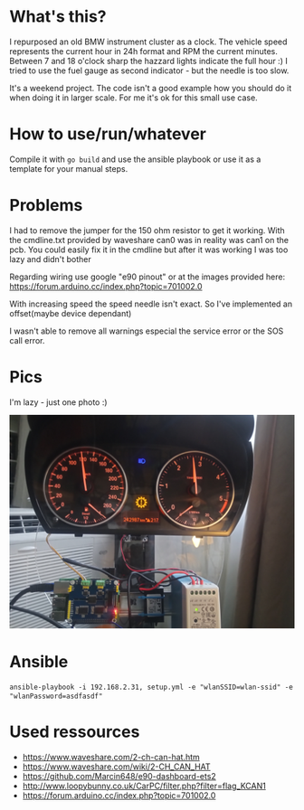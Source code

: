 What's this?
===
I repurposed an old BMW instrument cluster as a clock. The vehicle speed represents the current hour in 24h format and RPM the current minutes. 
Between 7 and 18 o'clock sharp the hazzard lights indicate the full hour :) I tried to use the fuel gauge as second indicator - but the needle is too slow.

It's a weekend project. The code isn't a good example how you should do it when doing it in larger scale. For me it's ok for this small use case.

How to use/run/whatever
===
Compile it with ```go build``` and use the ansible playbook or use it as a template for your manual steps.

Problems
========
I had to remove the jumper for the 150 ohm resistor to get it working. With the cmdline.txt provided by waveshare can0 was in reality was can1 on the pcb.
You could easily fix it in the cmdline but after it was working I was too lazy and didn't bother

Regarding wiring use google "e90 pinout" or at the images provided here: https://forum.arduino.cc/index.php?topic=701002.0 

With increasing speed the speed needle isn't exact. So I've implemented an offset(maybe device dependant)

I wasn't able to remove all warnings especial the service error or the SOS call error.

Pics
====
I'm lazy - just one photo :)

<img src="clock.jpeg" width="600">


Ansible
=======
```
ansible-playbook -i 192.168.2.31, setup.yml -e "wlanSSID=wlan-ssid" -e "wlanPassword=asdfasdf"
```

Used ressources
===============

* https://www.waveshare.com/2-ch-can-hat.htm
* https://www.waveshare.com/wiki/2-CH_CAN_HAT
* https://github.com/Marcin648/e90-dashboard-ets2
* http://www.loopybunny.co.uk/CarPC/filter.php?filter=flag_KCAN1
* https://forum.arduino.cc/index.php?topic=701002.0